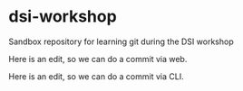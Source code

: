# dsi-workshop
Sandbox repository for learning git during the DSI workshop

Here is an edit, so we can do a commit via web.

Here is an edit, so we can do a commit via CLI.
